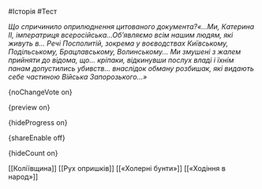 #Історія #Тест

*Що спричинило оприлюднення цитованого документа?«...Ми,  Катерина II, імператриця всеросійська...Об’являємо всім нашим людям,  які живуть в... Речі Посполитій, зокрема у воєводствах Київському,  Подільському, Брацлавському, Волинському... Ми змушені з жалем прийняти  до відома, що... кріпаки, відкинувши послух владі і їхнім панам  допустились убивств... внаслідок обману розбишак, які видають себе  частиною Війська Запорозького...»*

{noChangeVote on}

{preview on}

{hideProgress on}

{shareEnable off}

{hideCount on}

[[Коліївщина]]
[[Рух опришків]]
[[«Холерні бунти»]]
[[«Ходіння в народ»]]
